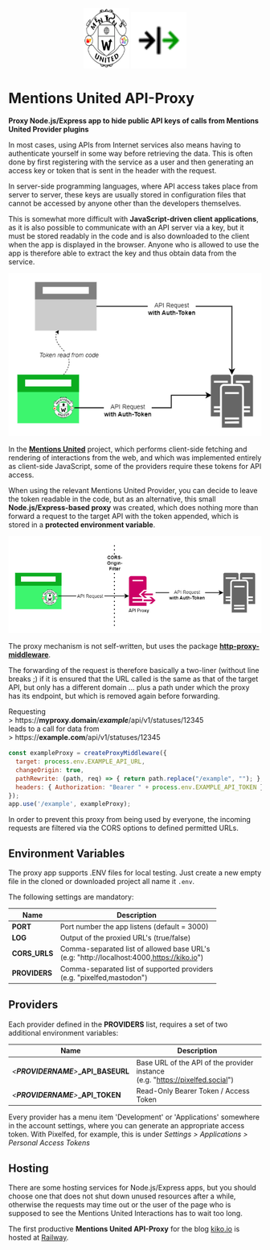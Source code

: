 <p align="center" style="margin-bottom:0">
  <img src="_attachments/mentions-united.svg" width="90" height="120">
  <img src="_attachments/proxy.svg" width="110" height="112">
</p>

# Mentions United API-Proxy

**Proxy Node.js/Express app to hide public API keys of calls from Mentions United Provider plugins**

In most cases, using APIs from Internet services also means having to authenticate yourself in some way before retrieving the data. This is often done by first registering with the service as a user and then generating an access key or token that is sent in the header with the request.

In server-side programming languages, where API access takes place from server to server, these keys are usually stored in configuration files that cannot be accessed by anyone other than the developers themselves.

This is somewhat more difficult with **JavaScript-driven client applications**, as it is also possible to communicate with an API server via a key, but it must be stored readably in the code and is also downloaded to the client when the app is displayed in the browser. Anyone who is allowed to use the app is therefore able to extract the key and thus obtain data from the service.

![Token Access](_attachments/Token-vs-Proxy-Token.png)

In the [**Mentions United**](https://github.com/kristofzerbe/Mentions-United) project, which performs client-side fetching and rendering of interactions from the web, and which was implemented entirely as client-side JavaScript, some of the providers require these tokens for API access.

When using the relevant Mentions United Provider, you can decide to leave the token readable in the code, but as an alternative, this small **Node.js/Express-based proxy** was created, which does nothing more than forward a request to the target API with the token appended, which is stored in a **protected environment variable**.

![Proxy Access](_attachments/Token-vs-Proxy-Proxy.png)

The proxy mechanism is not self-written, but uses the package [**http-proxy-middleware**](https://www.npmjs.com/package/http-proxy-middleware).

The forwarding of the request is therefore basically a two-liner (without line breaks ;) if it is ensured that the URL called is the same as that of the  target API, but only has a different domain ... plus a path under which the proxy has its endpoint, but which is removed again before forwarding.

Requesting  
\> https://**myproxy.domain**/***example***/api/v1/statuses/12345  
leads to a call for data from  
\> https://**example.com**/api/v1/statuses/12345  

```js
const exampleProxy = createProxyMiddleware({
  target: process.env.EXAMPLE_API_URL,
  changeOrigin: true,
  pathRewrite: (path, req) => { return path.replace("/example", ""); },
  headers: { Authorization: "Bearer " + process.env.EXAMPLE_API_TOKEN }
});
app.use('/example', exampleProxy);
```

In order to prevent this proxy from being used by everyone, the incoming requests are filtered via the CORS options to defined permitted URLs.

## Environment Variables

The proxy app supports .ENV files for local testing. Just create a new empty file in the cloned or downloaded project all name it ``.env``. 

The following settings are mandatory:

| Name  | Description |
| --- | --- |
| **PORT** | Port number the app listens (default = 3000) |
| **LOG** | Output of the proxied URL's (true/false) |
| **CORS_URLS** | Comma-separated list of allowed base URL's<br>(e.g: "http://localhost:4000,https://kiko.io") |
|**PROVIDERS**|Comma-separated list of supported providers<br>(e.g. "pixelfed,mastodon")|

## Providers

Each provider defined in the **PROVIDERS** list, requires a set of two additional environment variables:

| Name  | Description |
| --- | --- |
| *&lt;**PROVIDERNAME**&gt;***_API_BASEURL** | Base URL of the API of the provider instance<br>(e.g. "https://pixelfed.social") |
| *&lt;**PROVIDERNAME**&gt;***_API_TOKEN** | Read-Only Bearer Token / Access Token |

Every provider has a menu item 'Development' or 'Applications' somewhere in the account settings, where you can generate an appropriate access token. With Pixelfed, for example, this is under *Settings > Applications > Personal Access Tokens*

## Hosting

There are some hosting services for Node.js/Express apps, but you should choose one that does not shut down unused resources after a while, otherwise the requests may time out or the user of the page who is supposed to see the Mentions United Interactions has to wait too long.

The first productive **Mentions United API-Proxy** for the blog [kiko.io](https://kiko.io) is hosted at [Railway](https://railway.app).
